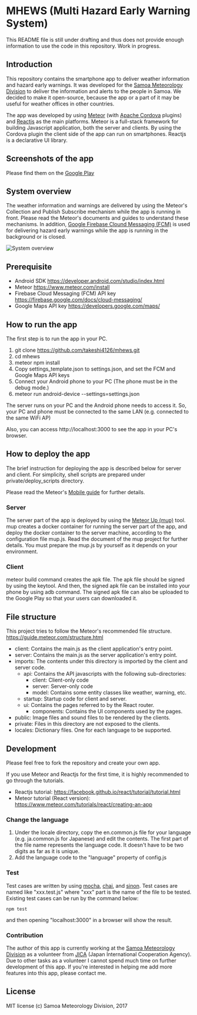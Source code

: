 # MHEWS (Multi Hazard Early Warning System)

This README file is still under drafting and thus does not provide enough information to use the code in this repository. Work in progress.

## Introduction
This repository contains the smartphone app to deliver weather information and hazard early warnings. It was developed for the [Samoa Meteorology Division](http://www.samet.gov.ws/) to deliver the information and alerts to the people in Samoa. We decided to make it open-source, because the app or a part of it may be useful for weather offices in other countries.

The app was developed by using [Meteor](https://www.meteor.com/) (with [Apache Cordova](https://cordova.apache.org/) plugins) and [Reactjs](https://facebook.github.io/react/) as the main platforms.
Meteor is a full-stack framework for building Javascript application, both the server and clients.
By using the Cordova plugin the client side of the app can run on smartphones.
Reactjs is a declarative UI library.

## Screenshots of the app
Please find them on the [Google Play](https://play.google.com/store/apps/details?id=ws.gov.samet.mhews)

## System overview
The weather information and warnings are delivered by using the Meteor's Collection and Publish Subscribe mechanism while the app is running in front. Please read the Meteor's documents and guides to understand these mechanisms.
In addition, [Google Firebase Clound Messaging (FCM)](https://firebase.google.com/docs/cloud-messaging/) is used for delivering hazard early warnings while the app is running in the background or is closed.

![System overview](https://github.com/takeshi4126/mhews/wiki/images/MHEWS_system_overview.png)

## Prerequisite
- Android SDK https://developer.android.com/studio/index.html
- Meteor https://www.meteor.com/install
- Firebase Cloud Messaging (FCM) API key https://firebase.google.com/docs/cloud-messaging/
- Google Maps API key https://developers.google.com/maps/

## How to run the app
The first step is to run the app in your PC.

1. git clone https://github.com/takeshi4126/mhews.git
2. cd mhews
3. meteor npm install
4. Copy settings_template.json to settings.json, and set the FCM and Google Maps API keys
5. Connect your Android phone to your PC (The phone must be in the debug mode.)
6. meteor run android-device --settings=settings.json

The server runs on your PC and the Android phone needs to access it. So, your PC and phone must be connected to the same LAN (e.g. connected to the same WiFi AP)

Also, you can access http://localhost:3000 to see the app in your PC's browser.

## How to deploy the app

The brief instruction for deploying the app is described below for server and client. For simplicity, shell scripts are prepared under private/deploy_scripts directory.

Please read the Meteor's [Mobile guide](https://guide.meteor.com/mobile.html) for further details.

### Server

The server part of the app is deployed by using the [Meteor Up (mup)](https://github.com/zodern/meteor-up) tool. mup creates a docker container for running the server part of the app, and deploy the docker container to the server machine, according to the configuration file mup.js. Read the document of the mup project for further details. You must prepare the mup.js by yourself as it depends on your environment.

### Client

meteor build command creates the apk file. The apk file should be signed by using the keytool. And then, the signed apk file can be installed into your phone by using adb command. The signed apk file can also be uploaded to the Google Play so that your users can downloaded it.

## File structure
This project tries to follow the Meteor's recommended file structure. https://guide.meteor.com/structure.html

- client: Contains the main.js as the client application's entry point.
- server: Contains the main.js as the server application's entry point.
- imports: The contents under this directory is imported by the client and server code.
  - api: Contains the API javascripts with the following sub-directories:
    - client: Client-only code
    - server: Server-only code
    - model: Contains some entity classes like weather, warning, etc.
  - startup: Startup code for client and server.
  - ui: Contains the pages referred to by the React router.
    - components: Contains the UI components used by the pages.
- public: Image files and sound files to be rendered by the clients.
- private: Files in this directory are not exposed to the clients.
- locales: Dictionary files. One for each language to be supported.

## Development
Please feel free to fork the repository and create your own app.

If you use Meteor and Reactjs for the first time, it is highly recommended to go through the tutorials.
- Reactjs tutorial: https://facebook.github.io/react/tutorial/tutorial.html
- Meteor tutorial (React version): https://www.meteor.com/tutorials/react/creating-an-app

### Change the language
1. Under the locale directory, copy the en.common.js file for your language (e.g. ja.common.js for Japanese) and edit the contents. The first part of the file name represents the language code. It doesn't have to be two digits as far as it is unique.
2. Add the language code to the "language" property of config.js

### Test
Test cases are written by using [mocha](https://mochajs.org/), [chai](http://chaijs.com/), and [sinon](http://sinonjs.org/). Test cases are named like "xxx.test.js" where "xxx" part is the name of the file to be tested. Existing test cases can be run by the command below:
```
npm test
```
and then opening "localhost:3000" in a browser will show the result.

### Contribution
The author of this app is currently working at the [Samoa Meteorology Division](http://www.samet.gov.ws/) as a volunteer from [JICA](https://www.jica.go.jp/english/index.html) (Japan International Cooperation Agency).
Due to other tasks as a volunteer I cannot spend much time on further development of this app.
If you're interested in helping me add more features into this app, please contact me.

## License
MIT license (c) Samoa Meteorology Division, 2017
